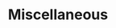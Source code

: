 ---
layout: default
title: Miscellaneous
has_children: true
permalink: /docs/misc/
parent: Documentation
---